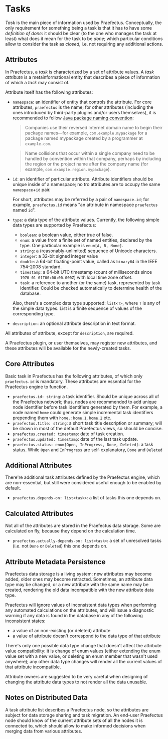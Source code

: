 Tasks
=====

_Task_ is the main piece of information used by Praefectus. Conceptually, the
only requirement for something being a task is that it has to have some
_definition of done_: it should be clear (to the one who manages the task at
least) what does it mean for the task to be _done_; which particular conditions
allow to consider the task as _closed_, i.e. not requiring any additional
actions.

Attributes
----------

In Praefectus, a _task_ is characterized by a set of attribute values. A _task
attribute_ is a metainformational entity that describes a piece of information
of which a _task_ may consist of.

Attribute itself has the following attributes:

- `namespace`: an identifier of entity that controls the attribute. For core
  attributes, `praefectus` is the name; for other attributes (including the ones
  introduced by third-party plugins and/or users themselves), it is recommended
  to follow [Java package naming convention][java-package-naming]:

  > Companies use their reversed Internet domain name to begin their package
  > names—for example, `com.example.mypackage` for a package named mypackage
  > created by a programmer at `example.com`.

  > Name collisions that occur within a single company need to be handled by
  > convention within that company, perhaps by including the region or the
  > project name after the company name (for example,
  > `com.example.region.mypackage`).

- `id`: an identifier of particular attribute. Attribute identifiers should be
  unique inside of a namespace; no tro attributes are to occupy the same
  `namespace`+`id` pair.

  For short, attributes may be referred by a pair of `namespace.id`; for
  example, `praefectus.id` means "an attribute in namespace `praefectus` named
  `id`".

- `type`: a data type of the attribute values. Currently, the following simple
  data types are supported by Praefectus:

  - `boolean`: a boolean value, either true of false.
  - `enum`: a value from a finite set of named entities, declared by the type.
    One particular example is `enum[A, B, None]`.
  - `string`: a (reasonably-unlimited) sequence of Unicode characters.
  - `integer`: a 32-bit signed integer value
  - `double`: a 64-bit floating-point value, called as `binary64` in the IEEE
    754-2008 standard.
  - `timestamp`: a 64-bit UTC timestamp (count of milliseconds since
    `1970-01-01T00:00:00.000Z`) with local time zone offset.
  - `task`: a reference to another (or the same) task, represented by task
    identifier. Could be checked automatically to determine health of the
    database.

  Also, there's a complex data type supported: `list<T>`, where `T` is any of
  the simple data types. List is a finite sequence of values of the
  corresponding type.

- `description`: an optional attribute description in text format.

All attributes of attribute, except for `description`, are required.

A Praefectus plugin, or user themselves, may register new attributes, and these
attributes will be available for the newly-created tasks.

Core Attributes
---------------

Basic task in Praefectus has the following attributes, of which only
`praefectus.id` is mandatory. These attributes are essential for the Praefectus
engine to function.

- `praefectus.id: string`: a task identifier. Should be unique across all of the
  Praefectus network; thus, nodes are recommended to add unique node identifier
  before task identifiers generated by them. For example, a node named `home`
  could generate simple incremental task identifiers prepending them with
  `home.`: `home.1`, `home.2` etc.
- `praefectus.title: string`: a short task title description or summary; will be
  shown in most of the default Praefectus views, so should be concise.
- `praefectus.created: timestamp`: date of task creation.
- `praefectus.updated: timestamp`: date of the last task update.
- `praefectus.status: enum[Open, InProgress, Done, Deleted]`: a task status.
  While `Open` and `InProgress` are self-explanatory, `Done` and `Deleted`

Additional Attributes
---------------------

There're additional task attributes defined by the Praefectus engine, which are
non-essential, but still were considered useful enough to be enabled by default.

- `praefectus.depends-on: list<task>`: a list of tasks this one depends on.

Calculated Attributes
---------------------

Not all of the attributes are stored in the Praefectus data storage. Some are
calculated on fly, because they depend on the calculation time.

- `praefectus.actually-depends-on: list<task>`: a set of unresolved tasks (i.e.
  not `Done` or `Deleted`) this one depends on.

Attribute Metadata Persistence
------------------------------

Praefectus data storage is a living system: new attributes may become added,
older ones may become retracted. Sometimes, an attribute data type may be
changed, or a new attribute with the same name may be created, rendering the old
data incompatible with the new attribute data type.

Praefectus will ignore values of inconsistent data types when performing any
automated calculations on the attributes, and will issue a diagnostic warning if
any data is found in the database in any of the following inconsistent states:

- a value of an non-existing (or deleted) attribute
- a value of attribute doesn't correspond to the data type of that attribute

There's only one possible data type change that doesn't affect the attribute
value compatibility: it is change of enum values (either extending the enum
value set with a new value, or deleting an enum member that wasn't used
anywhere); any other data type changes will render all the current values of
that attribute incompatible.

Attribute owners are suggested to be very careful when designing of changing the
attribute data types to not render all the data unusable.

Notes on Distributed Data
-------------------------

A task attribute list describes a Praefectus node, so the attributes are subject
for data storage sharing and task migration. An end-user Praefectus node should
know of the current attribute sets of all the nodes it is connected to, which
should allow to make informed decisions when merging data from various
attributes.

[java-package-naming]: https://docs.oracle.com/javase/tutorial/java/package/namingpkgs.html
